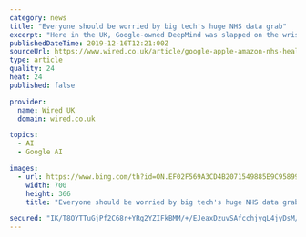 ```yaml
---
category: news
title: "Everyone should be worried by big tech's huge NHS data grab"
excerpt: "Here in the UK, Google-owned DeepMind was slapped on the wrist by data regulators for failing to get patient permission for a project with the Royal Free London NHS Trust, but has since started similar projects – albeit with a closer watch on patient permission – alongside its investments via Verily, Alphabet's health division. To an extent ..."
publishedDateTime: 2019-12-16T12:21:00Z
sourceUrl: https://www.wired.co.uk/article/google-apple-amazon-nhs-health-data
type: article
quality: 24
heat: 24
published: false

provider:
  name: Wired UK
  domain: wired.co.uk

topics:
  - AI
  - Google AI

images:
  - url: https://www.bing.com/th?id=ON.EF02F569A3CD4B2071549885E9C95899
    width: 700
    height: 366
    title: "Everyone should be worried by big tech's huge NHS data grab"

secured: "IK/T8OYTTuGjPf2C68r+YRg2YZIFkBMM/+/EJeaxDzuvSAfcchjyqL4jyDsM/TRFJ2My6i+N/zdkOm3P+1riCyg+cntFfPwy1cPGWJvs6m9D7z9d7H/2+jogu6gN31/J92sVciVkWLUW3xyPLOf5chiaPZh9AiMChJDwsmhOUHCme06TmKsGAL3tEvaiMvx82rOnB7HQAP2TmFg+43A04KnccWorzmfttw8+dERQOkFxgKJj7tTqb1XNJgbKcFwjFk3gxAFYceJ2hZdIssk4ZQ==;vlWVZVFv6ZOhpBWajqY1NQ=="
---
```


